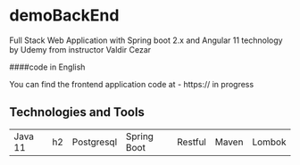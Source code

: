 # demoBackEnd
Full Stack Web Application with Spring boot 2.x and Angular 11 technology by Udemy from instructor Valdir Cezar

####code in English

You can find the frontend application code at - https:// in progress


## Technologies and Tools
<table>
  <tr> 
    <td>Java 11</td>
    <td>h2</td>
    <td>Postgresql</td>
    <td>Spring Boot</td>
    <td>Restful</td>
    <td>Maven</td>
    <td>Lombok</td>
  </tr>
</table>
